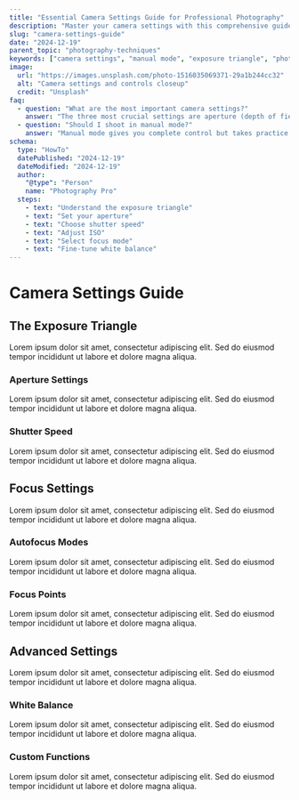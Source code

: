 ```yaml
---
title: "Essential Camera Settings Guide for Professional Photography"
description: "Master your camera settings with this comprehensive guide covering aperture, shutter speed, ISO, and advanced camera configurations."
slug: "camera-settings-guide"
date: "2024-12-19"
parent_topic: "photography-techniques"
keywords: ["camera settings", "manual mode", "exposure triangle", "photography basics", "camera setup"]
image:
  url: "https://images.unsplash.com/photo-1516035069371-29a1b244cc32"
  alt: "Camera settings and controls closeup"
  credit: "Unsplash"
faq:
  - question: "What are the most important camera settings?"
    answer: "The three most crucial settings are aperture (depth of field), shutter speed (motion), and ISO (light sensitivity), known as the exposure triangle."
  - question: "Should I shoot in manual mode?"
    answer: "Manual mode gives you complete control but takes practice. Start with aperture or shutter priority modes and progress to full manual."
schema:
  type: "HowTo"
  datePublished: "2024-12-19"
  dateModified: "2024-12-19"
  author:
    "@type": "Person"
    name: "Photography Pro"
  steps:
    - text: "Understand the exposure triangle"
    - text: "Set your aperture"
    - text: "Choose shutter speed"
    - text: "Adjust ISO"
    - text: "Select focus mode"
    - text: "Fine-tune white balance"
---
```


# Camera Settings Guide

## The Exposure Triangle

Lorem ipsum dolor sit amet, consectetur adipiscing elit. Sed do eiusmod tempor incididunt ut labore et dolore magna aliqua.

### Aperture Settings

Lorem ipsum dolor sit amet, consectetur adipiscing elit. Sed do eiusmod tempor incididunt ut labore et dolore magna aliqua.

### Shutter Speed

Lorem ipsum dolor sit amet, consectetur adipiscing elit. Sed do eiusmod tempor incididunt ut labore et dolore magna aliqua.

## Focus Settings

Lorem ipsum dolor sit amet, consectetur adipiscing elit. Sed do eiusmod tempor incididunt ut labore et dolore magna aliqua.

### Autofocus Modes

Lorem ipsum dolor sit amet, consectetur adipiscing elit. Sed do eiusmod tempor incididunt ut labore et dolore magna aliqua.

### Focus Points

Lorem ipsum dolor sit amet, consectetur adipiscing elit. Sed do eiusmod tempor incididunt ut labore et dolore magna aliqua.

## Advanced Settings

Lorem ipsum dolor sit amet, consectetur adipiscing elit. Sed do eiusmod tempor incididunt ut labore et dolore magna aliqua.

### White Balance

Lorem ipsum dolor sit amet, consectetur adipiscing elit. Sed do eiusmod tempor incididunt ut labore et dolore magna aliqua.

### Custom Functions

Lorem ipsum dolor sit amet, consectetur adipiscing elit. Sed do eiusmod tempor incididunt ut labore et dolore magna aliqua.
